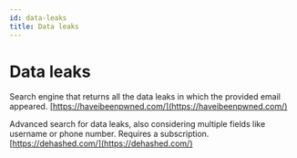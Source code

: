 ```yaml
---
id: data-leaks
title: Data leaks
---
```


# Data leaks

Search engine that returns all the data leaks in which the provided email appeared.
[https://haveibeenpwned.com/](https://haveibeenpwned.com/)

Advanced search for data leaks, also considering multiple fields like username or phone number. Requires a subscription.
[https://dehashed.com/](https://dehashed.com/)
